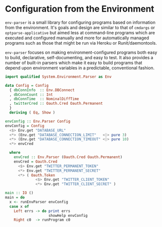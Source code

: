 
# Configuration from the Environment

`env-parser` is a small library for configuring programs based on information
from the environment. It's goals and design are similar to that of `cmdargs` or
`optparse-applicative` but aimed less at command-line programs which are
executed and configured manually and more for automatically managed programs
such as those that might be run via Heroku or Runit/daemontools.

`env-parser` focuses on making environment-configured programs both easy to
build, declarative, self-documenting, and easy to test. It also provides a
number of built-in parsers which make it easy to build programs that depend
upon environment variables in a predictable, conventional fashion.

```haskell
import qualified System.Environment.Parser as Env

data Config = Config
  { dbConnInfo  :: Env.DBConnect
  , dbConnCount :: Int
  , dbConnTime  :: NominalDiffTime
  , twitterCred :: Oauth.Cred Oauth.Permanent
  }
  deriving ( Eq, Show )

envConfig :: Env.Parser Config
envConfig = Config
  <$> Env.get "DATABASE_URL"
  <*> (Env.get "DATABASE_CONNECTION_LIMIT"   <|> pure 3)
  <*> (Env.get "DATABASE_CONNECTION_TIMEOUT" <|> pure 10)
  <*> envCred

  where
    envCred :: Env.Parser (Oauth.Cred Oauth.Permanent)
    envCred = Oauth.Cred
      <$> Env.get "TWITTER_PERMANENT_TOKEN"
      <*> Env.get "TWITTER_PERMANENT_SECRET"
      <*> ( Oauth.Token 
              <$> Env.get "TWITTER_CLIENT_TOKEN"
              <*> Env.get "TWITTER_CLIENT_SECRET" )

main :: IO ()
main = do
  x <- runEnvParser envConfig
  case x of
    Left errs -> do print errs
                    showHelp envConfig
    Right c0  -> runProgram c0
```
